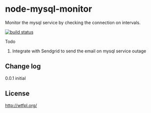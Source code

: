 node-mysql-monitor
==================

Monitor the mysql service by checking the connection on intervals.

[![build status](https://secure.travis-ci.org/tk120404/node-mysql-monitor.png)](http://travis-ci.org/tk120404/node-mysql-monitor)


Todo

1. Integrate with Sendgrid to send the email on mysql service outage


Change log
----------

0.0.1 initial

License
-------

http://wtfpl.org/
